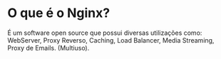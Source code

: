# O que é o Nginx?

É um software open source que possui diversas utilizações como: WebServer, Proxy Reverso, Caching, Load Balancer, Media Streaming, Proxy de Emails. (Multiuso).